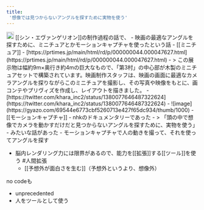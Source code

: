 ```yaml
---
title:
 '想像では見つからないアングルを探すために実物を使う'
---
```


<img src='https://scrapbox.io/api/pages/blu3mo-public/public/icon' alt='public.icon' height="19.5"/>
[[シン・エヴァンゲリオン]]の制作過程の話で、
- 映画の最適なアングルを探すために、ミニチュアとかモーションキャプチャを使ったという話
- [[ミニチュア]]
    - [https://prtimes.jp/main/html/rd/p/000000044.000047627.html](https://prtimes.jp/main/html/rd/p/000000044.000047627.html)
        - > この展示物は幅約9m×奥行き約4mの巨大なもので、「第3村」の中心部が木製のミニチュアセットで構築されています。映画制作スタッフは、映画の画面に最適なカメラアングルを探りながらこのミニチュアを撮影し、その写真や映像をもとに、画コンテやプリヴィズを作成し、レイアウトを描きました。
    - [https://twitter.com/khara_inc2/status/1380077646487322624](https://twitter.com/khara_inc2/status/1380077646487322624)
        - ![image](https://gyazo.com/69544e6773cbf5260713e427f65dc934/thumb/1000)
- [[モーションキャプチャ]]
    - nhkのドキュメンタリーであった
    - > 「頭の中で想像でカメラを動かすだけだと見つからないアングルを探すために、実物を使う」
        - みたいな話があった
    - モーションキャプチャで人の動きを撮って、それを使ってアングルを探す


- 脳内レンダリング力には限界があるので、能力を[[拡張]]する[[ツール]]を使う #人間拡張
    - [[予想外が面白さを生む]]（予想外というより、想像外）

no codeも
- unprecedented
- 人をツールとして使う

